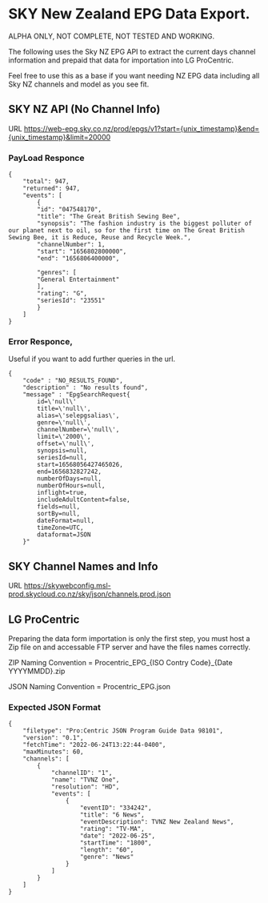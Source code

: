 # SKY New Zealand EPG Data Export.

ALPHA ONLY, NOT COMPLETE, NOT TESTED AND WORKING.

The following uses the Sky NZ EPG API to extract the current days channel information and prepaid that data for importation into LG ProCentric.

Feel free to use this as a base if you want needing NZ EPG data including all Sky NZ channels and model as you see fit.


## SKY NZ API (No Channel Info)
URL https://web-epg.sky.co.nz/prod/epgs/v1?start={unix_timestamp}&end={unix_timestamp}&limit=20000

### PayLoad Responce
```
{
    "total": 947,
    "returned": 947,
    "events": [
        {
        "id": "047548170",
        "title": "The Great British Sewing Bee",
        "synopsis": "The fashion industry is the biggest polluter of our planet next to oil, so for the first time on The Great British Sewing Bee, it is Reduce, Reuse and Recycle Week.",
        "channelNumber": 1,
        "start": "1656802800000",
        "end": "1656806400000",

        "genres": [
        "General Entertainment"
        ],
        "rating": "G",
        "seriesId": "23551"
        }
    ]
}
```

### Error Responce, 
Useful if you want to add further queries in the url.
```
{
    "code" : "NO_RESULTS_FOUND",
    "description" : "No results found",
    "message" : "EpgSearchRequest{  
        id=\'null\'  
        title=\'null\', 
        alias=\'selepgsalias\', 
        genre=\'null\', 
        channelNumber=\'null\', 
        limit=\'2000\', 
        offset=\'null\', 
        synopsis=null, 
        seriesId=null, 
        start=16568056427465026, 
        end=1656832827242, 
        numberOfDays=null, 
        numberOfHours=null, 
        inflight=true, 
        includeAdultContent=false, 
        fields=null, 
        sortBy=null, 
        dateFormat=null, 
        timeZone=UTC, 
        dataformat=JSON
    }"
```


## SKY Channel Names and Info
URL https://skywebconfig.msl-prod.skycloud.co.nz/sky/json/channels.prod.json




## LG ProCentric 
Preparing the data form importation is only the first step, you must host a Zip file on and accessable FTP server and have the files names correctly.

ZIP Naming Convention = Procentric_EPG_{ISO Contry Code}_{Date YYYYMMDD}.zip

JSON Naming Convention = Procentric_EPG.json

### Expected JSON Format
```
{
    "filetype": "Pro:Centric JSON Program Guide Data 98101",
    "version": "0.1",
    "fetchTime": "2022-06-24T13:22:44-0400",
    "maxMinutes": 60,
    "channels": [
        {
            "channelID": "1",
            "name": "TVNZ One",
            "resolution": "HD",
            "events": [
                {
                    "eventID": "334242",
                    "title": "6 News",
                    "eventDescription": TVNZ New Zealand News",
                    "rating": "TV-MA",
                    "date": "2022-06-25",
                    "startTime": "1800",
                    "length": "60",
                    "genre": "News"
                }
            ]
        }
    ]
}
```

